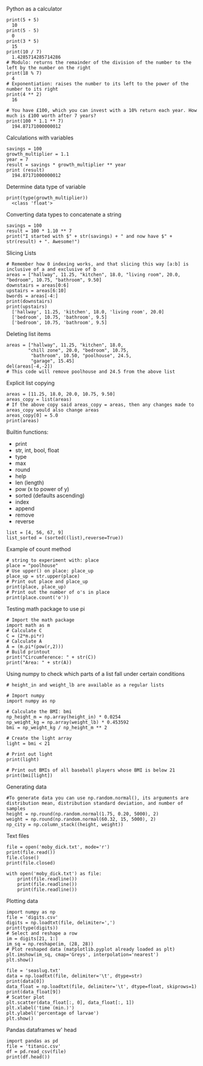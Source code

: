 Python as a calculator

```
print(5 + 5)
  10
print(5 - 5)
  0
print(3 * 5)
  15
print(10 / 7)
  1.4285714285714286
# Modulo: returns the remainder of the division of the number to the left by the number on the right
print(18 % 7)
  4
# Exponentiation: raises the number to its left to the power of the number to its right
print(4 ** 2)
  16
```

```
# You have £100, which you can invest with a 10% return each year. How much is £100 worth after 7 years?
print(100 * 1.1 ** 7)
  194.87171000000012
```

Calculations with variables

```
savings = 100
growth_multiplier = 1.1
year = 7
result = savings * growth_multiplier ** year
print (result)
  194.87171000000012
```

Determine data type of variable

```
print(type(growth_multiplier))
  <class 'float'>
```

Converting data types to concatenate a string

```
savings = 100
result = 100 * 1.10 ** 7
print("I started with $" + str(savings) + " and now have $" + str(result) + ". Awesome!")
```

Slicing Lists

```
# Remember how 0 indexing works, and that slicing this way [a:b] is inclusive of a and exclusive of b
areas = ["hallway", 11.25, "kitchen", 18.0, "living room", 20.0, "bedroom", 10.75, "bathroom", 9.50]
downstairs = areas[0:6]
upstairs = areas[6:10]
bwords = areas[-4:]
print(downstairs)
print(upstairs)
  ['hallway', 11.25, 'kitchen', 18.0, 'living room', 20.0]
  ['bedroom', 10.75, 'bathroom', 9.5]
  ['bedroom', 10.75, 'bathroom', 9.5]
```

Deleting list items

```
areas = ["hallway", 11.25, "kitchen", 18.0,
        "chill zone", 20.0, "bedroom", 10.75,
         "bathroom", 10.50, "poolhouse", 24.5,
         "garage", 15.45]
del(areas[-4,-2])
# This code will remove poolhouse and 24.5 from the above list
```

Explicit list copying

```
areas = [11.25, 18.0, 20.0, 10.75, 9.50]
areas_copy = list(areas)
# If the above copy said areas_copy = areas, then any changes made to areas_copy would also change areas
areas_copy[0] = 5.0
print(areas)
```

Builtin functions:
* print
* str, int, bool, float
* type
* max
* round
* help
* len (length)
* pow (x to power of y)
* sorted (defaults ascending)
* index
* append
* remove
* reverse


```
list = [4, 56, 67, 9]
list_sorted = (sorted((list),reverse=True))
```

Example of count method
```
# string to experiment with: place
place = "poolhouse"
# Use upper() on place: place_up
place_up = str.upper(place)
# Print out place and place_up
print(place, place_up)
# Print out the number of o's in place
print(place.count('o'))
```

Testing math package to use pi
```
# Import the math package
import math as m
# Calculate C
C = (2*m.pi*r)
# Calculate A
A = (m.pi*(pow(r,2)))
# Build printout
print("Circumference: " + str(C))
print("Area: " + str(A))
```

Using numpy to check which parts of a list fall under certain conditions
```
# height_in and weight_lb are available as a regular lists

# Import numpy
import numpy as np

# Calculate the BMI: bmi
np_height_m = np.array(height_in) * 0.0254
np_weight_kg = np.array(weight_lb) * 0.453592
bmi = np_weight_kg / np_height_m ** 2

# Create the light array
light = bmi < 21

# Print out light
print(light)

# Print out BMIs of all baseball players whose BMI is below 21
print(bmi[light])
```

Generating data

```
#To generate data you can use np.random.normal(), its arguments are distribution mean, distribution standard deviation, and number of samples
height = np.round(np.random.normal(1.75, 0.20, 5000), 2)
weight = np.round(np.random.normal(60.32, 15, 5000), 2)
np_city = np.column_stack((height, weight))
```

Text files
```
file = open('moby_dick.txt', mode='r')
print(file.read())
file.close()
print(file.closed)

with open('moby_dick.txt') as file:
    print(file.readline())
    print(file.readline())
    print(file.readline())
```

Plotting data
```
import numpy as np
file = 'digits.csv'
digits = np.loadtxt(file, delimiter=',')
print(type(digits))
# Select and reshape a row
im = digits[21, 1:]
im_sq = np.reshape(im, (28, 28))
# Plot reshaped data (matplotlib.pyplot already loaded as plt)
plt.imshow(im_sq, cmap='Greys', interpolation='nearest')
plt.show()

file = 'seaslug.txt'
data = np.loadtxt(file, delimiter='\t', dtype=str)
print(data[0])
data_float = np.loadtxt(file, delimiter='\t', dtype=float, skiprows=1)
print(data_float[9])
# Scatter plot
plt.scatter(data_float[:, 0], data_float[:, 1])
plt.xlabel('time (min.)')
plt.ylabel('percentage of larvae')
plt.show()
```

Pandas dataframes w' head
```
import pandas as pd
file = 'titanic.csv'
df = pd.read_csv(file)
print(df.head())
```
